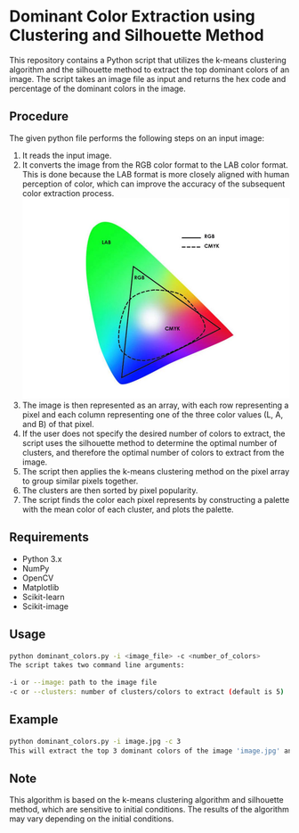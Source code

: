 # Dominant Color Extraction using Clustering and Silhouette Method

This repository contains a Python script that utilizes the k-means clustering algorithm and the silhouette method to extract the top dominant colors of an image. The script takes an image file as input and returns the hex code and percentage of the dominant colors in the image.

## Procedure
The given python file performs the following steps on an input image:
1. It reads the input image.
2. It converts the image from the RGB color format to the LAB color format. This is done because the LAB format is more closely aligned with human perception of color, which can improve the accuracy of the subsequent color extraction process.
![RGB abd LAB Format](imgs/rgb2lab.jpg)
3. The image is then represented as an array, with each row representing a pixel and each column representing one of the three color values (L, A, and B) of that pixel.
4. If the user does not specify the desired number of colors to extract, the script uses the silhouette method to determine the optimal number of clusters, and therefore the optimal number of colors to extract from the image.
5. The script then applies the k-means clustering method on the pixel array to group similar pixels together.
6. The clusters are then sorted by pixel popularity.
7. The script finds the color each pixel represents by constructing a palette with the mean color of each cluster, and plots the palette.

## Requirements
* Python 3.x
* NumPy
* OpenCV
* Matplotlib
* Scikit-learn
* Scikit-image

## Usage
```bash
python dominant_colors.py -i <image_file> -c <number_of_colors>
The script takes two command line arguments:
```
```bash
-i or --image: path to the image file
-c or --clusters: number of clusters/colors to extract (default is 5)
```

## Example 
```bash
python dominant_colors.py -i image.jpg -c 3
This will extract the top 3 dominant colors of the image 'image.jpg' and display the hex code and percentage of each color.
```

## Note
This algorithm is based on the k-means clustering algorithm and silhouette method, which are sensitive to initial conditions. The results of the algorithm may vary depending on the initial conditions.
